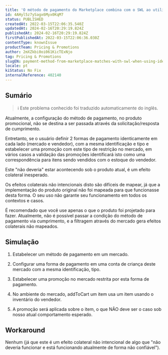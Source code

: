 ```yaml
---
title: 'O método de pagamento do Marketplace combina com o SWL ao utilizar tipos idênticos:ids'
id: 4AHyl5z7ySagx6Myx0KqM7
status: PUBLISHED
createdAt: 2022-03-15T22:06:35.540Z
updatedAt: 2024-02-16T20:29:19.824Z
publishedAt: 2024-02-16T20:29:19.824Z
firstPublishedAt: 2022-03-15T22:06:36.030Z
contentType: knownIssue
productTeam: Pricing & Promotions
author: 2mXZkbi0oi061KicTExNjo
tag: Pricing & Promotions
slugEN: payment-method-from-marketplace-matches-with-swl-when-using-identical-typesids
locale: pt
kiStatus: No Fix
internalReference: 402140
---
```


## Sumário

>ℹ️ Este problema conhecido foi traduzido automaticamente do inglês.


Atualmente, a configuração do método de pagamento, no produto promocional, não se destina a ser passada através da solicitação/resposta de cumprimento.

Entretanto, se o usuário definir 2 formas de pagamento identicamente em cada lado (mercado e vendedor), com a mesma identificação e tipo e estabelecer uma promoção com este tipo de restrição no mercado, em vários casos a validação das promoções identificará isto como uma correspondência para itens sendo vendidos com o estoque do vendedor.

Este "não deveria" estar acontecendo sob o produto atual, é um efeito colateral inesperado. 

Os efeitos colaterais não intencionais disto são difíceis de mapear, já que a implementação do produto original não foi mapeada para que funcionasse desta forma. O seu uso não garante seu funcionamento em todos os contextos e casos.

É recomendado que você use apenas o que o produto foi projetado para fazer. Atualmente, não é possível passar a condição do método de pagamento via cumprimento, e a filtragem através do mercado gera efeitos colaterais não mapeados.




## Simulação


1) Estabelecer um método de pagamento em um mercado.

2) Configurar uma forma de pagamento em uma conta de criança deste mercado com a mesma identificação, tipo.

3) Estabelecer uma promoção no mercado restrita por esta forma de pagamento.

4) No ambiente do mercado, addToCart um item usa um item usando o inventário do vendedor.

5) A promoção será aplicada sobre o item, o que NÃO deve ser o caso sob nosso atual comportamento esperado.




## Workaround


Nenhum (já que este é um efeito colateral não intencional de algo que "não deveria funcionar e está funcionando atualmente de forma não confiável").


